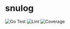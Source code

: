 # snulog

![Go Test](https://github.com/gensan0223/snulog/actions/workflows/test.yml/badge.svg)
![Lint](https://github.com/gensan0223/snulog/actions/workflows/lint.yml/badge.svg)
![Coverage](https://github.com/gensan0223/snulog/actions/workflows/coverage.yml/badge.svg)

